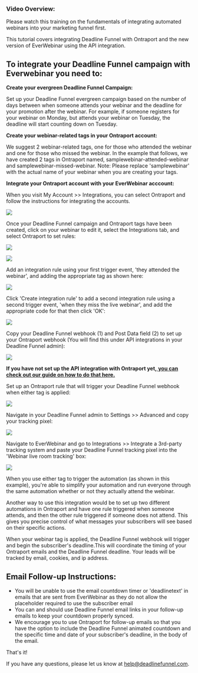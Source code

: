 ### Video Overview:

Please watch this training on the fundamentals of integrating automated
webinars into your marketing funnel first.

This tutorial covers integrating Deadline Funnel with Ontraport and the new
version of EverWebinar using the API integration.

## To integrate your Deadline Funnel campaign with Everwebinar you need to:

**Create your evergreen Deadline Funnel Campaign:**

Set up your Deadline Funnel evergreen campaign based on the number of days
between when someone  attends your webinar and the deadline for your promotion
after the webinar. For example, if someone registers for your webinar on
Monday, but attends your webinar on Tuesday, the deadline will start counting
down on Tuesday.

**Create your webinar-related tags in your Ontraport account:**

We suggest 2 webinar-related tags, one for those who attended the webinar and
one for those who missed the webinar. In the example that follows, we have
created 2 tags in Ontraport named, samplewebinar-attended-webinar and
samplewebinar-missed-webinar. Note: Please replace 'samplewebinar' with the
actual name of your webinar when you are creating your tags.

**Integrate your Ontraport account with your EverWebinar acccount:**

When you visit My Account >> Integrations, you can select Ontraport and follow
the instructions for integrating the accounts.

![](https://d33v4339jhl8k0.cloudfront.net/docs/assets/53974d6ce4b0c76107b109d1/images/5e4ede372c7d3a7e9ae81114/file-cPtSKo22N3.jpg)

Once your Deadline Funnel campaign and Ontraport tags have been created, click
on your webinar to edit it, select the Integrations tab, and select Ontraport
to set rules:

![](https://d33v4339jhl8k0.cloudfront.net/docs/assets/53974d6ce4b0c76107b109d1/images/5e4ede4b04286364bc95a560/file-VOgXPoSLfH.jpg)

![](https://d33v4339jhl8k0.cloudfront.net/docs/assets/53974d6ce4b0c76107b109d1/images/5e4ede5c04286364bc95a562/file-flMGvmBEBl.jpg)

Add an integration rule using your first trigger event, 'they attended the
webinar', and adding the appropriate tag as shown here:

![](https://d33v4339jhl8k0.cloudfront.net/docs/assets/53974d6ce4b0c76107b109d1/images/5e4ede832c7d3a7e9ae8111d/file-gWSbWuHqJr.jpg)

Click 'Create integration rule' to add a second integration rule using a
second trigger event, 'when they miss the live webinar', and add the
appropriate code for that then click 'OK':

![](https://d33v4339jhl8k0.cloudfront.net/docs/assets/53974d6ce4b0c76107b109d1/images/5e4ede962c7d3a7e9ae81120/file-kAGp06tHsV.jpg)

Copy your Deadline Funnel webhook (1) and Post Data field (2) to set up your
Ontraport webhook (You will find this under API integrations in your Deadline
Funnel admin):

![](https://d33v4339jhl8k0.cloudfront.net/docs/assets/53974d6ce4b0c76107b109d1/images/5d409fda2c7d3a2ec4bf9fa7/file-UsIN1Vymyc.png)

**If you have not set up the API integration with Ontraport yet,**[ **you can
check out our guide on how to do that
here.**](https://documentation.deadlinefunnel.com/article/251-how-to-integrate-deadline-funnel-with-ontraport-api)

Set up an Ontraport rule that will trigger your Deadline Funnel webhook when
either tag is applied:

![](https://d33v4339jhl8k0.cloudfront.net/docs/assets/53974d6ce4b0c76107b109d1/images/5d4097cf0428634786759e46/file-262AxBEm5L.jpg)

Navigate in your Deadline Funnel admin to Settings >> Advanced and copy your
tracking pixel:

![](https://d33v4339jhl8k0.cloudfront.net/docs/assets/53974d6ce4b0c76107b109d1/images/5e4edeb004286364bc95a569/file-wTa0Fdwodn.jpg)

Navigate to EverWebinar and go to Integrations >> Integrate a 3rd-party
tracking system and paste your Deadline Funnel tracking pixel into the
'Webinar live room tracking' box:

![](https://d33v4339jhl8k0.cloudfront.net/docs/assets/53974d6ce4b0c76107b109d1/images/5e4edec504286364bc95a56d/file-78LoyOW7S9.jpg)

When you use either tag to trigger the automation (as shown in this example),
you're able to simplify your automation and run everyone through the same
automation whether or not they actually attend the webinar.

Another way to use this integration would be to set up two different
automations in Ontraport and have one rule triggered when someone attends, and
then the other rule triggered if someone does not attend. This gives you
precise control of what messages your subscribers will see based on their
specific actions.

When your webinar tag is applied, the Deadline Funnel webhook will trigger and
begin the subscriber's deadline.This will coordinate the timing of your
Ontraport emails and the Deadline Funnel deadline. Your leads will be tracked
by email, cookies, and ip address.

## Email Follow-up Instructions:

  * You will be unable to use the email countdown timer or 'deadlinetext' in emails that are sent from EverWebinar as they do not allow the placeholder required to use the subscriber email
  * You can and should use Deadline Funnel email links in your follow-up emails to keep your countdown properly synced.
  * We encourage you to use Ontraport for follow-up emails so that you have the option to include the Deadline Funnel animated countdown and the specific time and date of your subscriber's deadline, in the body of the email.

That's it!

If you have any questions, please let us know at
[help@deadlinefunnel.com](mailto:mailto:help@deadlinefunnel.com).


